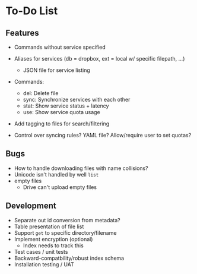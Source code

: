 # To-Do List

## Features
- Commands without service specified

- Aliases for services (db = dropbox, ext = local w/ specific filepath, ...)
    - JSON file for service listing

- Commands:
    - del: Delete file
    - sync: Synchronize services with each other
    - stat: Show service status + latency
    - use: Show service quota usage

- Add tagging to files for search/filtering

- Control over syncing rules?  YAML file?  Allow/require user to set quotas?

## Bugs
- How to handle downloading files with name collisions?
- Unicode isn't handled by well `list`
- empty files
    - Drive can't upload empty files

## Development
- Separate out id conversion from metadata?
- Table presentation of file list
- Support `get` to specific directory/filename
- Implement encryption (optional)
    - Index needs to track this
- Test cases / unit tests
- Backward-compatbility/robust index schema
- Installation testing / UAT
